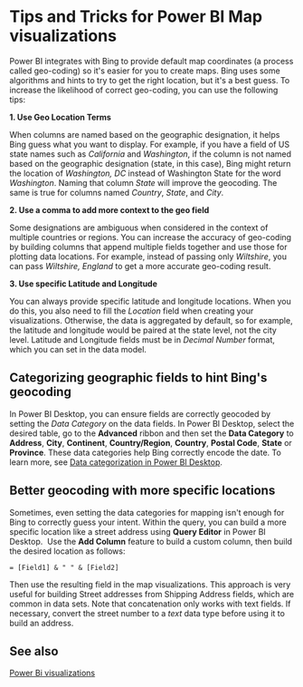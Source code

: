 ﻿<properties
   pageTitle="Tips and Tricks for Power BI Map visualizations"
   description="Tips and Tricks for Power BI Map visualizations"
   services="powerbi"
   documentationCenter=""
   authors="mihart"
   manager="mblythe"
   editor=""
   tags=""/>

<tags
   ms.service="powerbi"
   ms.devlang="NA"
   ms.topic="article"
   ms.tgt_pltfrm="NA"
   ms.workload="powerbi"
   ms.date="02/23/2016"
   ms.author="mihart"/>

# Tips and Tricks for Power BI Map visualizations  

Power BI integrates with Bing to provide default map coordinates (a process called geo-coding) so it's easier for you to create maps. Bing uses some algorithms and hints to try to get the right location, but it's a best guess. To increase the likelihood of correct geo-coding, you can use the following tips:

**1. Use Geo Location Terms**

When columns are named based on the geographic designation, it helps Bing guess what you want to display. For example, if you have a field of US state names such as *California* and *Washington*, if the column is not named based on the geographic designation (state, in this case), Bing might return the location of *Washington, DC* instead of Washington State for the word *Washington*. Naming that column *State* will improve the geocoding. The same is true for columns named *Country*, *State*, and *City*.   

**2. Use a comma to add more context to the geo field**

Some designations are ambiguous when considered in the context of multiple countries or regions. You can increase the accuracy of geo-coding by building columns that append multiple fields together and use those for plotting data locations. For example, instead of passing only *Wiltshire*, you can pass *Wiltshire, England* to get a more accurate geo-coding result. 

**3. Use specific Latitude and Longitude**

You can always provide specific latitude and longitude locations. When you do this, you also need to fill the *Location* field when creating your visualizations. Otherwise, the data is aggregated by default, so for example, the latitude and longitude would be paired at the state level, not the city level. Latitude and Longitude fields must be in *Decimal Number* format, which you can set in the data model.

## Categorizing geographic fields to hint Bing's geocoding  
In Power BI Desktop, you can ensure fields are correctly geocoded by setting the *Data Category* on the data fields. In Power BI Desktop, select the desired table, go to the **Advanced** ribbon and then set the **Data Category** to **Address**, **City**, **Continent**, **Country/Region**, **Country**, **Postal Code**, **State** or **Province**. These data categories help Bing correctly encode the date. To learn more, see [Data categorization in Power BI Desktop](powerbi-desktop-data-categorization.md).

## Better geocoding with more specific locations  
Sometimes, even setting the data categories for mapping isn't enough for Bing to correctly guess your intent. Within the query, you can build a more specific location like a street address using **Query Editor** in Power BI Desktop.  Use the **Add Column** feature to build a custom column, then build the desired location as follows: 


    = [Field1] & " " & [Field2]

Then use the resulting field in the map visualizations. This approach is very useful for building Street addresses from Shipping Address fields, which are common in data sets. Note that concatenation only works with text fields. If necessary, convert the street number to a *text* data type before using it to build an address.  

## See also

[Power Bi visualizations](powerbi-service-visualizations-for-reports.md)
